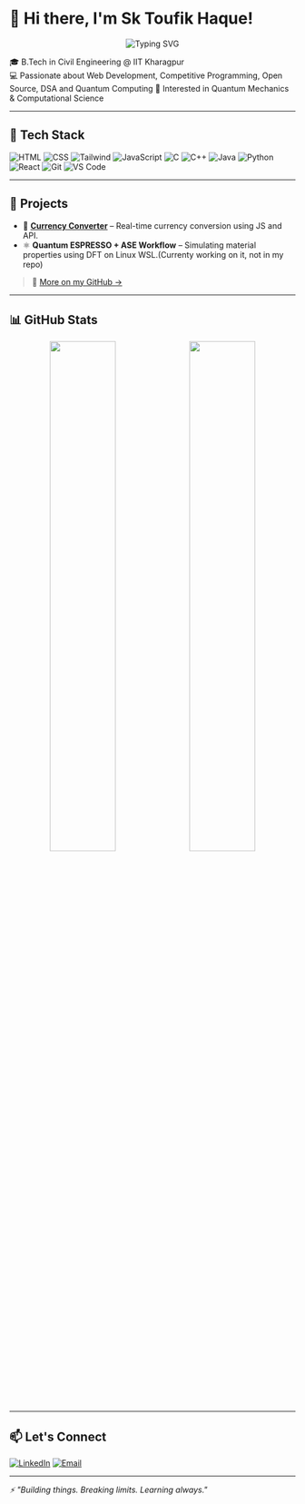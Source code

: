# 👋 Hi there, I'm Sk Toufik Haque!

<p align="center">
  <img src="https://readme-typing-svg.herokuapp.com?font=Fira+Code&size=24&duration=3000&pause=1000&color=F7F7F7&center=true&vCenter=true&width=700&height=50&lines=Hi+I'm+Sk+Toufik+Haque;Web+Developer+%26+Open+Source+Enthusiast;GSoC'+25+Aspirant;Quantum+Computing+Learner" alt="Typing SVG" />
</p>

🎓 B.Tech in Civil Engineering @ IIT Kharagpur  
💻 Passionate about Web Development, Competitive Programming, Open Source, DSA and Quantum Computing
🔬 Interested in Quantum Mechanics & Computational Science

---

## 🚀 Tech Stack

![HTML](https://img.shields.io/badge/-HTML5-E34F26?logo=html5&logoColor=white)
![CSS](https://img.shields.io/badge/-CSS3-1572B6?logo=css3&logoColor=white)
![Tailwind](https://img.shields.io/badge/-Tailwind_CSS-38B2AC?logo=tailwind-css&logoColor=white)
![JavaScript](https://img.shields.io/badge/-JavaScript-F7DF1E?logo=javascript&logoColor=black)
![C](https://img.shields.io/badge/-C-A8B9CC?logo=c&logoColor=white)
![C++](https://img.shields.io/badge/-C++-00599C?logo=c%2B%2B&logoColor=white)
![Java](https://img.shields.io/badge/-Java-007396?logo=java&logoColor=white)
![Python](https://img.shields.io/badge/-Python-3776AB?logo=python&logoColor=white)
![React](https://img.shields.io/badge/-React-61DAFB?logo=react&logoColor=black)
![Git](https://img.shields.io/badge/-Git-F05032?logo=git&logoColor=white)
![VS Code](https://img.shields.io/badge/-VS%20Code-007ACC?logo=visual-studio-code&logoColor=white)

---

## 📌 Projects

- 🧮 **[Currency Converter](https://github.com/your-username/currency-converter)** – Real-time currency conversion using JS and API.
- ⚛️ **Quantum ESPRESSO + ASE Workflow** – Simulating material properties using DFT on Linux WSL.(Currenty working on it, not in my repo)

> 🧠 [More on my GitHub →](https://github.com/SkToufikHaque?tab=repositories)

---

## 📊 GitHub Stats

<p align="center">
  <img src="https://github-readme-stats.vercel.app/api?username=ToufikIIT&show_icons=true&theme=radical" width="48%"/>
  <img src="https://github-readme-streak-stats.herokuapp.com?user=ToufikIIT&theme=radical&hide_border=false" width="48%"/>
</p>

---

## 📫 Let's Connect

[![LinkedIn](https://img.shields.io/badge/-LinkedIn-0A66C2?style=flat&logo=linkedin&logoColor=white)](https://www.linkedin.com/in/sk-toufik-haque-904528337/)
[![Email](https://img.shields.io/badge/-Email-EA4335?style=flat&logo=gmail&logoColor=white)](mailto:toufik.haque2024.24@kgpian.iitkgp.ac.in)

---

_⚡ "Building things. Breaking limits. Learning always."_
